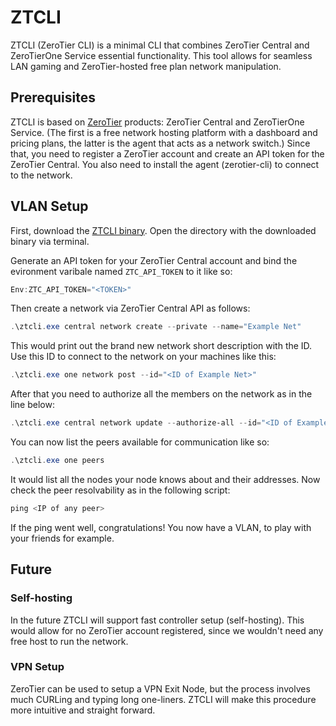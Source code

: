 # ZTCLI

ZTCLI (ZeroTier CLI) is a minimal CLI that combines ZeroTier Central and
ZeroTierOne Service essential functionality. This tool allows for seamless
LAN gaming and ZeroTier-hosted free plan network manipulation.

## Prerequisites

ZTCLI is based on [ZeroTier](https://www.zerotier.com/) products: ZeroTier
Central and ZeroTierOne Service. (The first is a free network hosting platform
with a dashboard and pricing plans, the latter is the agent that acts as a
network switch.) Since that, you need to register a ZeroTier account and create
an API token for the ZeroTier Central. You also need to install the agent
(zerotier-cli) to connect to the network.

## VLAN Setup

First, download the [ZTCLI binary](https://github.com/mkashirin/ztcli/releases/download/0.1.0/ztcli.exe).
Open the directory with the downloaded binary via terminal.

Generate an API token for your ZeroTier Central account and bind the evironment
varibale named `ZTC_API_TOKEN` to it like so:
```powershell
Env:ZTC_API_TOKEN="<TOKEN>"
```
Then create a network via ZeroTier Central API as follows:
```powershell
.\ztcli.exe central network create --private --name="Example Net"
```
This would print out the brand new network short description with the ID. Use
this ID to connect to the network on your machines like this:
```powershell
.\ztcli.exe one network post --id="<ID of Example Net>"
```
After that you need to authorize all the members on the network as in the line
below:
```powershell
.\ztcli.exe central network update --authorize-all --id="<ID of Example Net>"
```
You can now list the peers available for communication like so:
```powershell
.\ztcli.exe one peers
```
It would list all the nodes your node knows about and their addresses. Now check
the peer resolvability as in the following script:
```powershell
ping <IP of any peer>
```

If the ping went well, congratulations! You now have a VLAN, to play with your
friends for example.

## Future

### Self-hosting

In the future ZTCLI will support fast controller setup (self-hosting). This
would allow for no ZeroTier account registered, since we wouldn't need any free
host to run the network.

### VPN Setup

ZeroTier can be used to setup a VPN Exit Node, but the process involves much
CURLing and typing long one-liners. ZTCLI will make this procedure more
intuitive and straight forward.
